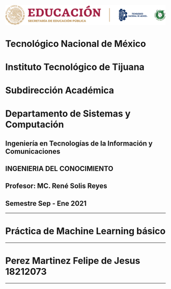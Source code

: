 ![](https://github.com/Felipe-Perez21/LibreriaNUMPY/blob/main/PortadaTec.png)

#    Tecnológico Nacional de México
#   Instituto Tecnológico de Tijuana
#        Subdirección Académica
# Departamento de Sistemas y Computación
##  Ingeniería en Tecnologías de la Información y Comunicaciones
##        	INGENIERIA DEL CONOCIMIENTO
##   Profesor: MC. René Solis Reyes
##     Semestre Sep - Ene 2021
----
# Práctica de Machine Learning básico
----
# Perez Martinez Felipe de Jesus 18212073
-----
